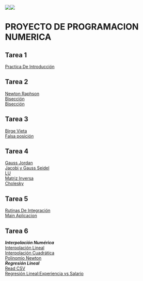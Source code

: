 ![](http://www.fc.uaslp.mx/images/uaslp.png)![](http://www.fc.uaslp.mx/images/ciencias.png)
# PROYECTO DE PROGRAMACION NUMERICA
## Tarea 1
[Practica De Introducción](https://github.com/CarlosGMB/PROYECTO-NUMERICA/blob/main/PracticaIntroduccionPrograNum-CARLOSMTZ-346307%201.py)


## Tarea 2
[Newton Raphson](https://github.com/CarlosGMB/PROYECTO-NUMERICA/blob/main/Newton_Raphson-CarlosGabrielMartinez.py)  
[Bisección](https://github.com/CarlosGMB/PROYECTO-NUMERICA/blob/main/Biseccion-CarlosGabrielMartinez.py)  
[Bisección](https://github.com/CarlosGMB/PROYECTO-NUMERICA/blob/main/Secante-CarlosGabrielMartinez.py)  


## Tarea 3
[Birge Vieta](https://github.com/CarlosGMB/PROYECTO-NUMERICA/blob/main/Birge-Vieta-CarlosGabrielMartinez.py)  
[Falsa posición](https://github.com/CarlosGMB/PROYECTO-NUMERICA/blob/main/Falsa-Posicion-CarlosGabrielMartinez.py)  


## Tarea 4  
[Gauss Jordan](https://github.com/CarlosGMB/PROYECTO-NUMERICA/blob/main/Gauss_jordan_Carlos_Gabriel_Mart%C3%ADnez.py)  
[Jacobi y Gauss Seidel](https://github.com/CarlosGMB/PROYECTO-NUMERICA/blob/main/Jacobi_Y_Gauss_Seidel.py)  
[LU](https://github.com/CarlosGMB/PROYECTO-NUMERICA/blob/main/LU_Carlos_Gabriel_Martinez.py)  
[Matriz Inversa](https://github.com/CarlosGMB/PROYECTO-NUMERICA/blob/main/Matriz_inversa_Carlos_Gabriel_Martinez.py)  
[Cholesky](https://github.com/CarlosGMB/PROYECTO-NUMERICA/blob/main/Cholesky_Carlos_Gabriel_Martinez.py)  

## Tarea 5
[Rutinas De Integración](https://github.com/CarlosGMB/PROYECTO-NUMERICA/blob/main/rutinas_integracion.py)  
[Main Aplicacion](https://github.com/CarlosGMB/PROYECTO-NUMERICA/blob/main/main_aplicacion.py)  


## Tarea 6
***Interpolación Numérica***  
[Interpolación Lineal](https://github.com/CarlosGMB/PROYECTO-NUMERICA/blob/main/Interpolaci%C3%B3n_lineal.py)  
[Interpolación Cuadrática](https://github.com/CarlosGMB/PROYECTO-NUMERICA/blob/main/Interpolaci%C3%B3n_cuadr%C3%A1tica.py)  
[Polinomio Newton](https://github.com/CarlosGMB/PROYECTO-NUMERICA/blob/main/Polinomio_Newton_g4.py)  
***Regresión Lineal***  
[Read CSV](https://github.com/CarlosGMB/PROYECTO-NUMERICA/blob/main/Script_incisos_A_y_B.py)  
[Regresión Lineal:Experiencia vs Salario](https://github.com/CarlosGMB/PROYECTO-NUMERICA/blob/main/Script_incisos_D-F.py)  
